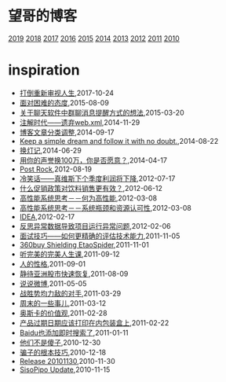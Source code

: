 # 望哥的博客
 [2019](/2019/)
 [2018](/2018/)
 [2017](/2017/)
 [2016](/2016/)
 [2015](/2015/)
 [2014](/2014/)
 [2013](/2013/)
 [2012](/2012/)
 [2011](/2011/)
 [2010](/2010/)


# inspiration
* [打倒重新审视人生](/2017/2017-10-24-different_sence_of_life),2017-10-24
* [面对困难的态度](/2015/2015-08-09-attitude-for-difficuty),2015-08-09
* [关于聊天软件中群聊消息提醒方式的想法](/2015/2015-03-20-idea-about-group-chat),2015-03-20
* [注解时代——遗弃web.xml](/2014/2014-11-29-deprecate-web-xml),2014-11-29
* [博客文章分类调整](/2014/2014-09-17-adjust-blog-category),2014-09-17
* [Keep a simple dream and follow it with no doubt.](/2014/2014-08-22-keep-a-simple-dream-and-follow-it-with-no-doubt),2014-08-22
* [换灯记](/2014/2014-06-29-replace-light),2014-06-29
* [用你的声誉换100万，你是否愿意？](/2014/2014-04-17-100million-or-reputation),2014-04-17
* [Post Rock](/2012/2012-08-19-post-rock),2012-08-19
* [冷笑话——真维斯下个季度利润将下降](/2012/2012-07-17-joke-why-sale-will-decline),2012-07-17
* [什么促销政策对饮料销售更有效？](/2012/2012-06-12-better-policy-for-sale),2012-06-12
* [高性能系统思考－－何为高性能](/2012/2012-03-08-what-is-high-performance),2012-03-08
* [高性能系统思考－－系统瓶颈和资源认可性](/2012/2012-03-08-bottom-neck-and-compromise),2012-03-08
* [IDEA](/2012/2012-02-17-idea-reader-for-english-learner),2012-02-17
* [反思异常数据导致项目运行异常问题](/2012/2012-02-06-rethink_exception_because_of_speical_data),2012-02-06
* [面试技巧——如何更精确的评估技术能力](/2011/2011-11-05-how_to_evaluate_skill_in_interview),2011-11-05
* [360buy Shielding EtaoSpider](/2011/2011-11-01-360buy-shielding-etaospider),2011-11-01
* [听完美的完美人生课](/2011/2011-09-12-wanmei-lecture),2011-09-12
* [人的性格](/2011/2011-09-01-human_nature),2011-09-01
* [静待亚洲股市快速恢复](/2011/2011-08-09-wish_asia_stock_get_well),2011-08-09
* [说说微博](/2011/2011-05-05-about_weibo),2011-05-05
* [战胜势均力敌的对手](/2011/2011-03-29-how_to_beat_powerful_enemy),2011-03-29
* [周末的一些事儿](/2011/2011-03-12-something),2011-03-12
* [奥斯卡的价值观](/2011/2011-02-28-oscar_value),2011-02-28
* [产品过期日期应该打印在内包装盒上](/2011/2011-02-22-product_usage_deadline_should_printed_on_packages),2011-02-22
* [Baidu也添加即时搜索了](/2011/2011-01-11-baidu-instant-search),2011-01-11
* [他们不是傻子](/2010/2010-12-30-they_are_not_stupid),2010-12-30
* [骗子的根本技巧](/2010/2010-12-18-the_basic_skill_of_cheater),2010-12-18
* [Release 20101130](/2010/2010-11-30-release-20101130),2010-11-30
* [SisoPipo Update](/2010/2010-11-15-sisopipoupdate),2010-11-15
